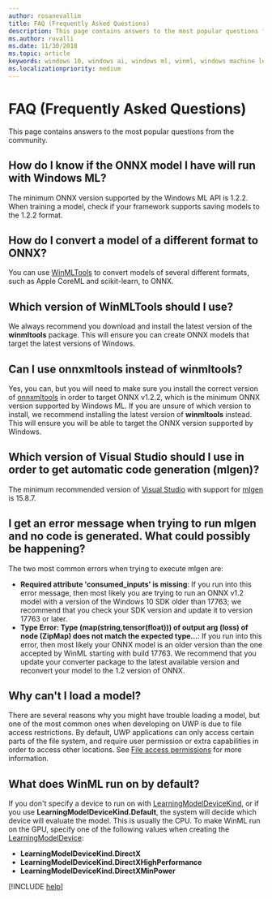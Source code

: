 ```yaml
---
author: rosanevallim
title: FAQ (Frequently Asked Questions)
description: This page contains answers to the most popular questions from the community.
ms.author: rovalli
ms.date: 11/30/2018
ms.topic: article
keywords: windows 10, windows ai, windows ml, winml, windows machine learning
ms.localizationpriority: medium
---
```


# FAQ (Frequently Asked Questions)

This page contains answers to the most popular questions from the community.

## How do I know if the ONNX model I have will run with Windows ML?

The minimum ONNX version supported by the Windows ML API is 1.2.2. When training a model, check if your framework supports saving models to the 1.2.2 format.

## How do I convert a model of a different format to ONNX?

You can use [WinMLTools](convert-model-winmltools.md) to convert models of several different formats, such as Apple CoreML and scikit-learn, to ONNX.

## Which version of WinMLTools should I use?

We always recommend you download and install the latest version of the **winmltools** package. This will ensure you can create ONNX models that target the latest versions of Windows.

## Can I use onnxmltools instead of winmltools?

Yes, you can, but you will need to make sure you install the correct version of [onnxmltools](https://github.com/onnx/onnxmltools) in order to target ONNX v1.2.2, which is the minimum ONNX version supported by Windows ML. If you are unsure of which version to install, we recommend installing the latest version of **winmltools** instead. This 
will ensure you will be able to target the ONNX version supported by Windows.

## Which version of Visual Studio should I use in order to get automatic code generation (mlgen)?

The minimum recommended version of [Visual Studio](https://visualstudio.microsoft.com/vs/) with support for [mlgen](mlgen.md) is 15.8.7.

## I get an error message when trying to run mlgen and no code is generated. What could possibly be happening?

The two most common errors when trying to execute mlgen are:

* **Required attribute 'consumed_inputs' is missing**: If you run into this error message, then most likely you are trying to run an ONNX v1.2 model with a version of the Windows 10 SDK older than 17763; we recommend that you check your SDK version and update it to version 17763 or later.
* **Type Error: Type (map(string,tensor(float))) of output arg (loss) of node (ZipMap) does not match the expected type...**: If you run into this error, then most likely your ONNX model is an older version than the one accepted by WinML starting with build 17763. We recommend that you update your converter package to the latest available version and reconvert your model to the 1.2 version of ONNX.

## Why can't I load a model?

There are several reasons why you might have trouble loading a model, but one of the most common ones when developing on UWP is due to file access restrictions. By default, UWP applications can only access certain parts of the file system, and require user permission or extra capabilities in order to access other locations. See [File access permissions](https://docs.microsoft.com/windows/uwp/files/file-access-permissions) for more information.

## What does WinML run on by default?

If you don't specify a device to run on with [LearningModelDeviceKind](https://docs.microsoft.com/uwp/api/windows.ai.machinelearning.learningmodeldevicekind), or if you use **LearningModelDeviceKind.Default**, the system will decide which device will evaluate the model. This is usually the CPU. To make WinML run on the GPU, specify one of the following values when creating the [LearningModelDevice](https://docs.microsoft.com/uwp/api/windows.ai.machinelearning.learningmodeldevice):

* **LearningModelDeviceKind.DirectX**
* **LearningModelDeviceKind.DirectXHighPerformance**
* **LearningModelDeviceKind.DirectXMinPower**

[!INCLUDE [help](includes/get-help.md)]
